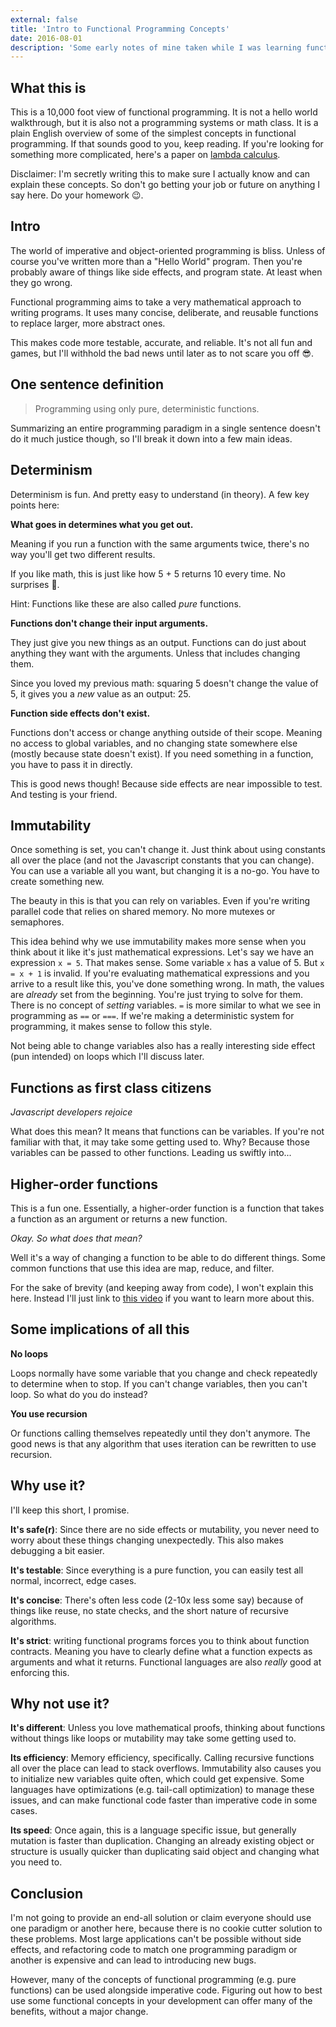 ```yaml
---
external: false
title: 'Intro to Functional Programming Concepts'
date: 2016-08-01
description: 'Some early notes of mine taken while I was learning functional programming'
---
```


## What this is

This is a 10,000 foot view of functional programming. It is not a hello world walkthrough, but it is also not a programming systems or math class. It is a plain English overview of some of the simplest concepts in functional programming. If that sounds good to you, keep reading. If you're looking for something more complicated, here's a paper on [lambda calculus](http://www.inf.fu-berlin.de/lehre/WS03/alpi/lambda.pdf).

Disclaimer: I'm secretly writing this to make sure I actually know and can explain these concepts. So don't go betting your job or future on anything I say here. Do your homework 😉.

## Intro

The world of imperative and object-oriented programming is bliss. Unless of course you've written more than a "Hello World" program. Then you're probably aware of things like side effects, and program state. At least when they go wrong.

Functional programming aims to take a very mathematical approach to writing programs. It uses many concise, deliberate, and reusable functions to replace larger, more abstract ones.

This makes code more testable, accurate, and reliable. It's not all fun and games, but I'll withhold the bad news until later as to not scare you off 😎.

## One sentence definition

> Programming using only pure, deterministic functions.

Summarizing an entire programming paradigm in a single sentence doesn't do it much justice though, so I'll break it down into a few main ideas.

## Determinism

Determinism is fun. And pretty easy to understand (in theory). A few key points here:

**What goes in determines what you get out.**

Meaning if you run a function with the same arguments twice, there's no way you'll get two different results.

If you like math, this is just like how 5 + 5 returns 10 every time. No surprises 🙌.

Hint: Functions like these are also called _pure_ functions.

**Functions don't change their input arguments.**

They just give you new things as an output. Functions can do just about anything they want with the arguments. Unless that includes changing them.

Since you loved my previous math: squaring 5 doesn't change the value of 5, it gives you a _new_ value as an output: 25.

**Function side effects don't exist.**

Functions don't access or change anything outside of their scope. Meaning no access to global variables, and no changing state somewhere else (mostly because state doesn't exist). If you need something in a function, you have to pass it in directly.

This is good news though! Because side effects are near impossible to test. And testing is your friend.

## Immutability

Once something is set, you can't change it. Just think about using constants all over the place (and not the Javascript constants that you can change). You can use a variable all you want, but changing it is a no-go. You have to create something new.

The beauty in this is that you can rely on variables. Even if you're writing parallel code that relies on shared memory. No more mutexes or semaphores.

This idea behind why we use immutability makes more sense when you think about it like it's just mathematical expressions. Let's say we have an expression `x = 5`. That makes sense. Some variable `x` has a value of 5. But `x = x + 1` is invalid. If you're evaluating mathematical expressions and you arrive to a result like this, you've done something wrong. In math, the values are _already_ set from the beginning. You're just trying to solve for them. There is no concept of _setting_ variables. `=` is more similar to what we see in programming as `==` or `===`. If we're making a deterministic system for programming, it makes sense to follow this style.

Not being able to change variables also has a really interesting side effect (pun intended) on loops which I'll discuss later.

## Functions as first class citizens

_Javascript developers rejoice_

What does this mean? It means that functions can be variables. If you're not familiar with that, it may take some getting used to. Why? Because those variables can be passed to other functions. Leading us swiftly into...

## Higher-order functions

This is a fun one. Essentially, a higher-order function is a function that takes a function as an argument or returns a new function.

_Okay. So what does that mean?_

Well it's a way of changing a function to be able to do different things. Some common functions that use this idea are map, reduce, and filter.

For the sake of brevity (and keeping away from code), I won't explain this here. Instead I'll just link to [this video](https://www.youtube.com/watch?v=BMUiFMZr7vk) if you want to learn more about this.

## Some implications of all this

**No loops**

Loops normally have some variable that you change and check repeatedly to determine when to stop. If you can't change variables, then you can't loop. So what do you do instead?

**You use recursion**

Or functions calling themselves repeatedly until they don't anymore. The good news is that any algorithm that uses iteration can be rewritten to use recursion.

## Why use it?

I'll keep this short, I promise.

**It's safe(r)**: Since there are no side effects or mutability, you never need to worry about these things changing unexpectedly. This also makes debugging a bit easier.

**It's testable**: Since everything is a pure function, you can easily test all normal, incorrect, edge cases.

**It's concise**: There's often less code (2-10x less some say) because of things like reuse, no state checks, and the short nature of recursive algorithms.

**It's strict**: writing functional programs forces you to think about function contracts. Meaning you have to clearly define what a function expects as arguments and what it returns. Functional languages are also _really_ good at enforcing this.

## Why not use it?

**It's different**: Unless you love mathematical proofs, thinking about functions without things like loops or mutability may take some getting used to.

**Its efficiency**: Memory efficiency, specifically. Calling recursive functions all over the place can lead to stack overflows. Immutability also causes you to initialize new variables quite often, which could get expensive. Some languages have optimizations (e.g. tail-call optimization) to manage these issues, and can make functional code faster than imperative code in some cases.

**Its speed**: Once again, this is a language specific issue, but generally mutation is faster than duplication. Changing an already existing object or structure is usually quicker than duplicating said object and changing what you need to.

## Conclusion

I'm not going to provide an end-all solution or claim everyone should use one paradigm or another here, because there is no cookie cutter solution to these problems. Most large applications can't be possible without side effects, and refactoring code to match one programming paradigm or another is expensive and can lead to introducing new bugs.

However, many of the concepts of functional programming (e.g. pure functions) can be used alongside imperative code. Figuring out how to best use some functional concepts in your development can offer many of the benefits, without a major change.
